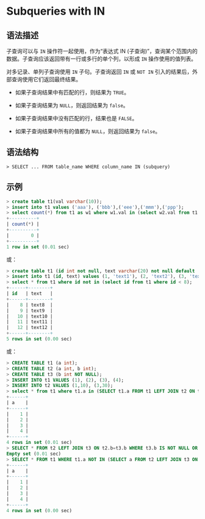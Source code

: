 # **Subqueries with IN**

## **语法描述**

子查询可以与 `IN` 操作符一起使用，作为“表达式 IN (子查询)”，查询某个范围内的数据。子查询应该返回带有一行或多行的单个列，以形成 `IN` 操作使用的值列表。

对多记录、单列子查询使用 `IN` 子句。子查询返回 `IN` 或 `NOT IN` 引入的结果后，外部查询使用它们返回最终结果。

* 如果子查询结果中有匹配的行，则结果为 `TRUE`。

* 如果子查询结果为 `NULL`，则返回结果为 `false`。

* 如果子查询结果中没有匹配的行，结果也是 `FALSE`。

* 如果子查询结果中所有的值都为 `NULL`，则返回结果为 `false`。

## **语法结构**

```
> SELECT ... FROM table_name WHERE column_name IN (subquery)
```

## **示例**

```sql
> create table t1(val varchar(10));
> insert into t1 values ('aaa'), ('bbb'),('eee'),('mmm'),('ppp');
> select count(*) from t1 as w1 where w1.val in (select w2.val from t1 as w2 where w2.val like 'm%') and w1.val in (select w3.val from t1 as w3 where w3.val like 'e%');
+----------+
| count(*) |
+----------+
|        0 |
+----------+
1 row in set (0.01 sec)
```

或：

```sql
> create table t1 (id int not null, text varchar(20) not null default '', primary key (id));
> insert into t1 (id, text) values (1, 'text1'), (2, 'text2'), (3, 'text3'), (4, 'text4'), (5, 'text5'), (6, 'text6'), (7, 'text7'), (8, 'text8'), (9, 'text9'), (10, 'text10'), (11, 'text11'), (12, 'text12');
> select * from t1 where id not in (select id from t1 where id < 8);
+------+--------+
| id   | text   |
+------+--------+
|    8 | text8  |
|    9 | text9  |
|   10 | text10 |
|   11 | text11 |
|   12 | text12 |
+------+--------+
5 rows in set (0.00 sec)
```

或：

```sql
> CREATE TABLE t1 (a int);
> CREATE TABLE t2 (a int, b int);
> CREATE TABLE t3 (b int NOT NULL);
> INSERT INTO t1 VALUES (1), (2), (3), (4);
> INSERT INTO t2 VALUES (1,10), (3,30);
> select * from t1 where t1.a in (SELECT t1.a FROM t1 LEFT JOIN t2 ON t2.a=t1.a);
+------+
| a    |
+------+
|    1 |
|    2 |
|    3 |
|    4 |
+------+
4 rows in set (0.01 sec)
> SELECT * FROM t2 LEFT JOIN t3 ON t2.b=t3.b WHERE t3.b IS NOT NULL OR t2.a > 10;
Empty set (0.01 sec)
> SELECT * FROM t1 WHERE t1.a NOT IN (SELECT a FROM t2 LEFT JOIN t3 ON t2.b=t3.b WHERE t3.b IS NOT NULL OR t2.a > 10);
+------+
| a    |
+------+
|    1 |
|    2 |
|    3 |
|    4 |
+------+
4 rows in set (0.00 sec)
```
